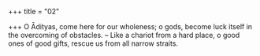 +++
title = "02"

+++
O Ādityas, come here for our wholeness; o gods, become luck itself in the  overcoming of obstacles.
– Like a chariot from a hard place, o good ones of good gifts, rescue us  from all narrow straits.